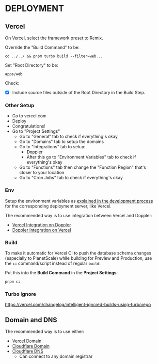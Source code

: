 # DEPLOYMENT

## Vercel

On Vercel, select the framework preset to Remix.

Override the "Build Command" to be:

```
cd ../../ && pnpm turbo build --filter=web...
```

Set "Root Directory" to be:

```
apps/web
```

Check:

- [x] Include source files outside of the Root Directory in the Build Step.

### Other Setup

- Go to vercel.com
- Deploy
- Congratulations!
- Go to "Project Settings"
  - Go to "General" tab to check if everything's okay
  - Go to "Domains" tab to setup the domains
  - Go to "Integrations" tab to setup:
    - Doppler
    - After this go to "Environment Variables" tab to check if everything's okay
  - Go to "Functions" tab then change the "Function Region" that's closer to your location
  - Go to "Cron Jobs" tab to check if everything's okay

### Env

Setup the environment variables as [explained in the development process](DEVELOPMENT.md) for the corresponding deployment server, like Vercel.

The recommended way is to use integration between Vercel and Doppler:

- [Vercel Integration on Doppler](https://doppler.com/integrations/vercel)
- [Doppler Integration on Vercel](https://vercel.com/integrations/doppler)

### Build

To make it automatic for Vercel CI to push the database schema changes (especially to PlanetScale) while building for Preview and Production, use the `ci` command/script instead of regular `build`.

Put this into the **Build Command** in the **Project Settings**:

```sh
pnpm ci
```

### Turbo Ignore

https://vercel.com/changelog/intelligent-ignored-builds-using-turborepo

## Domain and DNS

The recommended way is to use either:

- [Vercel Domain](https://vercel.com)
- [Cloudflare Domain](https//cloudflare.com)
- [Cloudflare DNS](https//cloudflare.com)
  - Can connect to any domain registrar
